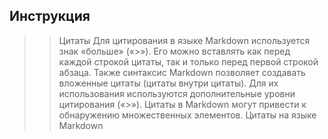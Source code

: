 ## Инструкция 

>>Цитаты
Для цитирования в языке Markdown используется знак «больше» («>»). Его можно вставлять как перед каждой строкой цитаты, так и только перед первой строкой абзаца. Также синтаксис Markdown позволяет создавать вложенные цитаты (цитаты внутри цитаты). Для их использования используются дополнительные уровни цитирования («>»). Цитаты в Markdown могут привести к обнаружению множественных элементов. Цитаты на языке Markdown